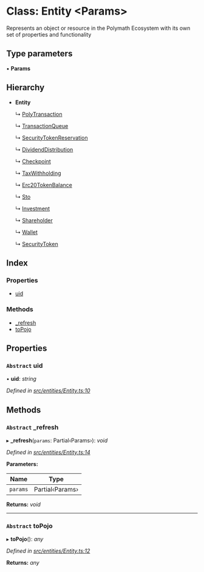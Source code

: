 # Class: Entity <**Params**>

Represents an object or resource in the Polymath Ecosystem with its own set of properties and functionality

## Type parameters

▪ **Params**

## Hierarchy

* **Entity**

  ↳ [PolyTransaction](entities.polytransaction.md)

  ↳ [TransactionQueue](entities.transactionqueue.md)

  ↳ [SecurityTokenReservation](entities.securitytokenreservation.md)

  ↳ [DividendDistribution](entities.dividenddistribution.md)

  ↳ [Checkpoint](entities.checkpoint.md)

  ↳ [TaxWithholding](entities.taxwithholding.md)

  ↳ [Erc20TokenBalance](entities.erc20tokenbalance.md)

  ↳ [Sto](entities.sto.md)

  ↳ [Investment](entities.investment.md)

  ↳ [Shareholder](entities.shareholder.md)

  ↳ [Wallet](entities.wallet.md)

  ↳ [SecurityToken](entities.securitytoken.securitytoken.md)

## Index

### Properties

* [uid](entities.entity.md#abstract-uid)

### Methods

* [_refresh](entities.entity.md#abstract-_refresh)
* [toPojo](entities.entity.md#abstract-topojo)

## Properties

### `Abstract` uid

• **uid**: *string*

*Defined in [src/entities/Entity.ts:10](https://github.com/PolymathNetwork/polymath-sdk/blob/ce52226/src/entities/Entity.ts#L10)*

## Methods

### `Abstract` _refresh

▸ **_refresh**(`params`: Partial‹Params›): *void*

*Defined in [src/entities/Entity.ts:14](https://github.com/PolymathNetwork/polymath-sdk/blob/ce52226/src/entities/Entity.ts#L14)*

**Parameters:**

Name | Type |
------ | ------ |
`params` | Partial‹Params› |

**Returns:** *void*

___

### `Abstract` toPojo

▸ **toPojo**(): *any*

*Defined in [src/entities/Entity.ts:12](https://github.com/PolymathNetwork/polymath-sdk/blob/ce52226/src/entities/Entity.ts#L12)*

**Returns:** *any*
